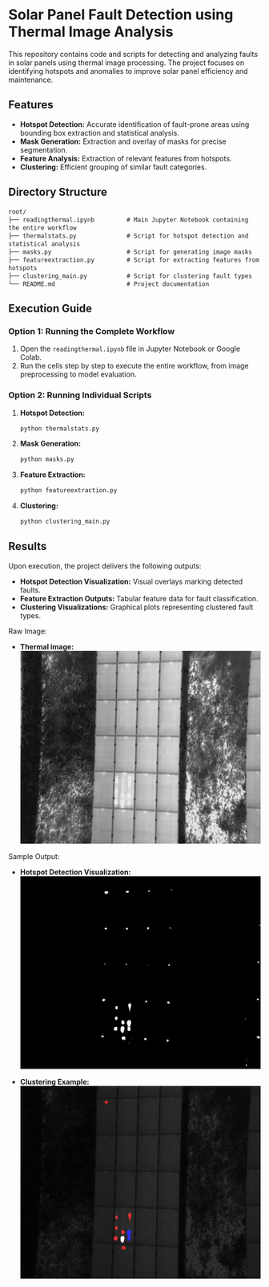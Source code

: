 # Solar Panel Fault Detection using Thermal Image Analysis

This repository contains code and scripts for detecting and analyzing faults in solar panels using thermal image processing. The project focuses on identifying hotspots and anomalies to improve solar panel efficiency and maintenance.

## Features
- **Hotspot Detection:** Accurate identification of fault-prone areas using bounding box extraction and statistical analysis.
- **Mask Generation:** Extraction and overlay of masks for precise segmentation.
- **Feature Analysis:** Extraction of relevant features from hotspots.
- **Clustering:** Efficient grouping of similar fault categories.

## Directory Structure
```
root/
├── readingthermal.ipynb         # Main Jupyter Notebook containing the entire workflow
├── thermalstats.py              # Script for hotspot detection and statistical analysis
├── masks.py                     # Script for generating image masks
├── featureextraction.py         # Script for extracting features from hotspots
├── clustering_main.py           # Script for clustering fault types
└── README.md                    # Project documentation
```

## Execution Guide
### Option 1: Running the Complete Workflow
1. Open the `readingthermal.ipynb` file in Jupyter Notebook or Google Colab.
2. Run the cells step by step to execute the entire workflow, from image preprocessing to model evaluation.

### Option 2: Running Individual Scripts
1. **Hotspot Detection:**
   ```bash
   python thermalstats.py
   ```
2. **Mask Generation:**
   ```bash
   python masks.py
   ```
3. **Feature Extraction:**
   ```bash
   python featureextraction.py
   ```
4. **Clustering:**
   ```bash
   python clustering_main.py
   ```

## Results
Upon execution, the project delivers the following outputs:
- **Hotspot Detection Visualization:** Visual overlays marking detected faults.
- **Feature Extraction Outputs:** Tabular feature data for fault classification.
- **Clustering Visualizations:** Graphical plots representing clustered fault types.

Raw Image:
- **Thermal image:**
  ![Thermal Image](images/042R_raw.jpg)

Sample Output:
- **Hotspot Detection Visualization:**
  ![Hotspot Detection](images/042R_blended.jpg)

- **Clustering Example:**
  ![Clustering Visualization](images/042R_clustered.jpg)
